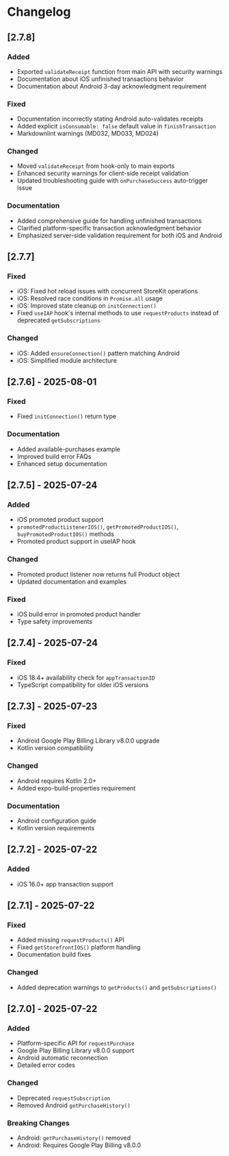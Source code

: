 # Changelog

## [2.7.8]

### Added

- Exported `validateReceipt` function from main API with security warnings
- Documentation about iOS unfinished transactions behavior
- Documentation about Android 3-day acknowledgment requirement

### Fixed

- Documentation incorrectly stating Android auto-validates receipts
- Added explicit `isConsumable: false` default value in `finishTransaction`
- Markdownlint warnings (MD032, MD033, MD024)

### Changed

- Moved `validateReceipt` from hook-only to main exports
- Enhanced security warnings for client-side receipt validation
- Updated troubleshooting guide with `onPurchaseSuccess` auto-trigger issue

### Documentation

- Added comprehensive guide for handling unfinished transactions
- Clarified platform-specific transaction acknowledgment behavior
- Emphasized server-side validation requirement for both iOS and Android

## [2.7.7]

### Fixed

- iOS: Fixed hot reload issues with concurrent StoreKit operations
- iOS: Resolved race conditions in `Promise.all` usage
- iOS: Improved state cleanup on `initConnection()`
- Fixed `useIAP` hook's internal methods to use `requestProducts` instead of deprecated `getSubscriptions`

### Changed

- iOS: Added `ensureConnection()` pattern matching Android
- iOS: Simplified module architecture

## [2.7.6] - 2025-08-01

### Fixed

- Fixed `initConnection()` return type

### Documentation

- Added available-purchases example
- Improved build error FAQs
- Enhanced setup documentation

## [2.7.5] - 2025-07-24

### Added

- iOS promoted product support
- `promotedProductListenerIOS()`, `getPromotedProductIOS()`, `buyPromotedProductIOS()` methods
- Promoted product support in useIAP hook

### Changed

- Promoted product listener now returns full Product object
- Updated documentation and examples

### Fixed

- iOS build error in promoted product handler
- Type safety improvements

## [2.7.4] - 2025-07-24

### Fixed

- iOS 18.4+ availability check for `appTransactionID`
- TypeScript compatibility for older iOS versions

## [2.7.3] - 2025-07-23

### Fixed

- Android Google Play Billing Library v8.0.0 upgrade
- Kotlin version compatibility

### Changed

- Android requires Kotlin 2.0+
- Added expo-build-properties requirement

### Documentation

- Android configuration guide
- Kotlin version requirements

## [2.7.2] - 2025-07-22

### Added

- iOS 16.0+ app transaction support

## [2.7.1] - 2025-07-22

### Fixed

- Added missing `requestProducts()` API
- Fixed `getStorefrontIOS()` platform handling
- Documentation build fixes

### Changed

- Added deprecation warnings to `getProducts()` and `getSubscriptions()`

## [2.7.0] - 2025-07-22

### Added

- Platform-specific API for `requestPurchase`
- Google Play Billing Library v8.0.0 support
- Android automatic reconnection
- Detailed error codes

### Changed

- Deprecated `requestSubscription`
- Removed Android `getPurchaseHistory()`

### Breaking Changes

- Android: `getPurchaseHistory()` removed
- Android: Requires Google Play Billing v8.0.0
